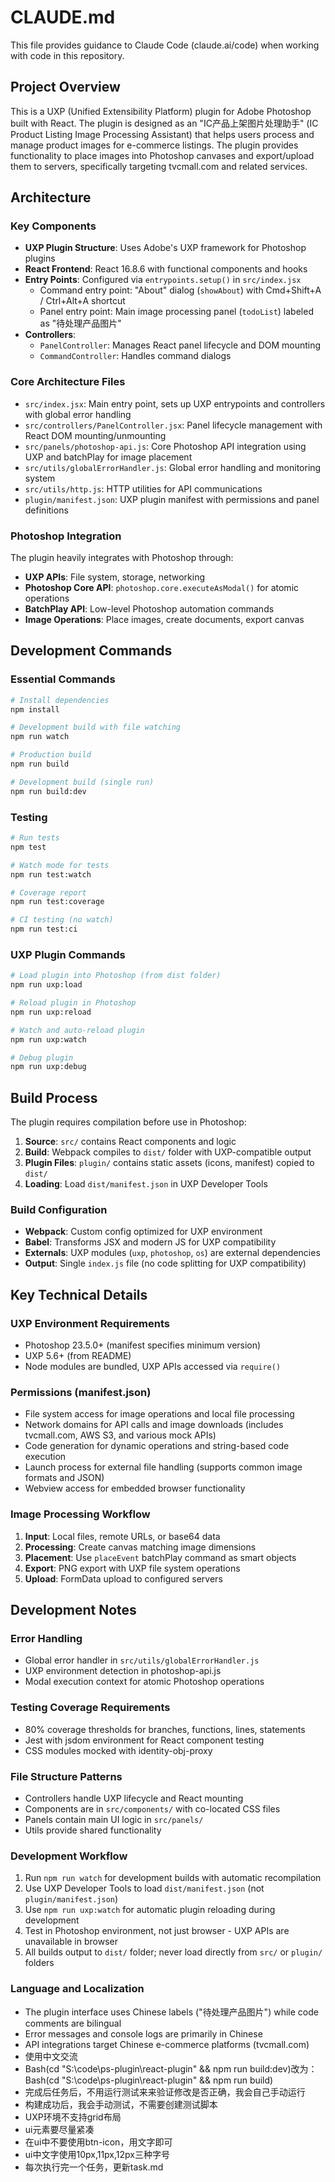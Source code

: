 # CLAUDE.md

This file provides guidance to Claude Code (claude.ai/code) when working with code in this repository.

## Project Overview

This is a UXP (Unified Extensibility Platform) plugin for Adobe Photoshop built with React. The plugin is designed as an "IC产品上架图片处理助手" (IC Product Listing Image Processing Assistant) that helps users process and manage product images for e-commerce listings. The plugin provides functionality to place images into Photoshop canvases and export/upload them to servers, specifically targeting tvcmall.com and related services.

## Architecture

### Key Components
- **UXP Plugin Structure**: Uses Adobe's UXP framework for Photoshop plugins
- **React Frontend**: React 16.8.6 with functional components and hooks
- **Entry Points**: Configured via `entrypoints.setup()` in `src/index.jsx`
  - Command entry point: "About" dialog (`showAbout`) with Cmd+Shift+A / Ctrl+Alt+A shortcut
  - Panel entry point: Main image processing panel (`todoList`) labeled as "待处理产品图片"
- **Controllers**: 
  - `PanelController`: Manages React panel lifecycle and DOM mounting
  - `CommandController`: Handles command dialogs

### Core Architecture Files
- `src/index.jsx`: Main entry point, sets up UXP entrypoints and controllers with global error handling
- `src/controllers/PanelController.jsx`: Panel lifecycle management with React DOM mounting/unmounting
- `src/panels/photoshop-api.js`: Core Photoshop API integration using UXP and batchPlay for image placement
- `src/utils/globalErrorHandler.js`: Global error handling and monitoring system
- `src/utils/http.js`: HTTP utilities for API communications
- `plugin/manifest.json`: UXP plugin manifest with permissions and panel definitions

### Photoshop Integration
The plugin heavily integrates with Photoshop through:
- **UXP APIs**: File system, storage, networking
- **Photoshop Core API**: `photoshop.core.executeAsModal()` for atomic operations
- **BatchPlay API**: Low-level Photoshop automation commands
- **Image Operations**: Place images, create documents, export canvas

## Development Commands

### Essential Commands
```bash
# Install dependencies
npm install

# Development build with file watching
npm run watch

# Production build
npm run build

# Development build (single run)
npm run build:dev
```

### Testing
```bash
# Run tests
npm test

# Watch mode for tests
npm run test:watch

# Coverage report
npm run test:coverage

# CI testing (no watch)
npm run test:ci
```

### UXP Plugin Commands
```bash
# Load plugin into Photoshop (from dist folder)
npm run uxp:load

# Reload plugin in Photoshop
npm run uxp:reload

# Watch and auto-reload plugin
npm run uxp:watch

# Debug plugin
npm run uxp:debug
```

## Build Process

The plugin requires compilation before use in Photoshop:
1. **Source**: `src/` contains React components and logic
2. **Build**: Webpack compiles to `dist/` folder with UXP-compatible output
3. **Plugin Files**: `plugin/` contains static assets (icons, manifest) copied to `dist/`
4. **Loading**: Load `dist/manifest.json` in UXP Developer Tools

### Build Configuration
- **Webpack**: Custom config optimized for UXP environment
- **Babel**: Transforms JSX and modern JS for UXP compatibility
- **Externals**: UXP modules (`uxp`, `photoshop`, `os`) are external dependencies
- **Output**: Single `index.js` file (no code splitting for UXP compatibility)

## Key Technical Details

### UXP Environment Requirements
- Photoshop 23.5.0+ (manifest specifies minimum version)
- UXP 5.6+ (from README)
- Node modules are bundled, UXP APIs accessed via `require()`

### Permissions (manifest.json)
- File system access for image operations and local file processing
- Network domains for API calls and image downloads (includes tvcmall.com, AWS S3, and various mock APIs)
- Code generation for dynamic operations and string-based code execution
- Launch process for external file handling (supports common image formats and JSON)
- Webview access for embedded browser functionality

### Image Processing Workflow
1. **Input**: Local files, remote URLs, or base64 data
2. **Processing**: Create canvas matching image dimensions
3. **Placement**: Use `placeEvent` batchPlay command as smart objects
4. **Export**: PNG export with UXP file system operations
5. **Upload**: FormData upload to configured servers

## Development Notes

### Error Handling
- Global error handler in `src/utils/globalErrorHandler.js`
- UXP environment detection in photoshop-api.js
- Modal execution context for atomic Photoshop operations

### Testing Coverage Requirements
- 80% coverage thresholds for branches, functions, lines, statements
- Jest with jsdom environment for React component testing
- CSS modules mocked with identity-obj-proxy

### File Structure Patterns
- Controllers handle UXP lifecycle and React mounting
- Components are in `src/components/` with co-located CSS files
- Panels contain main UI logic in `src/panels/`
- Utils provide shared functionality

### Development Workflow
1. Run `npm run watch` for development builds with automatic recompilation
2. Use UXP Developer Tools to load `dist/manifest.json` (not `plugin/manifest.json`)
3. Use `npm run uxp:watch` for automatic plugin reloading during development
4. Test in Photoshop environment, not just browser - UXP APIs are unavailable in browser
5. All builds output to `dist/` folder; never load directly from `src/` or `plugin/` folders

### Language and Localization
- The plugin interface uses Chinese labels ("待处理产品图片") while code comments are bilingual
- Error messages and console logs are primarily in Chinese
- API integrations target Chinese e-commerce platforms (tvcmall.com)
- 使用中文交流
- Bash(cd "S:\code\ps-plugin\react-plugin" && npm run build:dev)改为：Bash(cd "S:\code\ps-plugin\react-plugin" && npm run build)
- 完成后任务后，不用运行测试来来验证修改是否正确，我会自己手动运行
- 构建成功后，我会手动测试，不需要创建测试脚本
- UXP环境不支持grid布局
- ui元素要尽量紧凑
- 在ui中不要使用btn-icon，用文字即可
- ui中文字使用10px,11px,12px三种字号
- 每次执行完一个任务，更新task.md